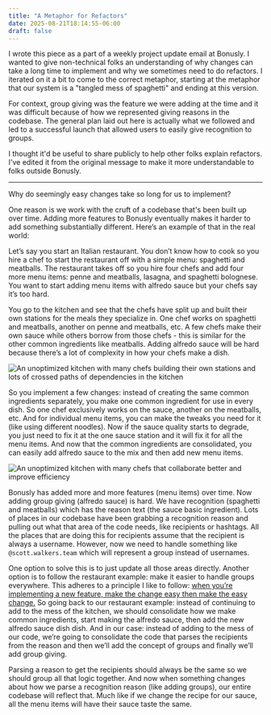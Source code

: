 ```yaml
---
title: "A Metaphor for Refactors"
date: 2025-08-21T18:14:55-06:00
draft: false
---
```


I wrote this piece as a part of a weekly project update email at Bonusly. I wanted to give non-technical folks an understanding of why changes can take a long time to implement and why we sometimes need to do refactors. I iterated on it a bit to come to the correct metaphor, starting at the metaphor that our system is a "tangled mess of spaghetti" and ending at this version.

For context, group giving was the feature we were adding at the time and it was difficult because of how we represented giving reasons in the codebase. The general plan laid out here is actually what we followed and led to a successful launch that allowed users to easily give recognition to groups.

I thought it'd be useful to share publicly to help other folks explain refactors. I've edited it from the original message to make it more understandable to folks outside Bonusly.

---

Why do seemingly easy changes take so long for us to implement?

One reason is we work with the cruft of a codebase that's been built up over time. Adding more features to Bonusly eventually makes it harder to add something substantially different. Here’s an example of that in the real world:

Let’s say you start an Italian restaurant. You don’t know how to cook so you hire a chef to start the restaurant off with a simple menu: spaghetti and meatballs. The restaurant takes off so you hire four chefs and add four more menu items: penne and meatballs, lasagna, and spaghetti bolognese. You want to start adding menu items with alfredo sauce but your chefs say it’s too hard.

You go to the kitchen and see that the chefs have split up and built their own stations for the meals they specialize in. One chef works on spaghetti and meatballs, another on penne and meatballs, etc. A few chefs make their own sauce while others borrow from those chefs - this is similar for the other common ingredients like meatballs. Adding alfredo sauce will be hard because there’s a lot of complexity in how your chefs make a dish.

![An unoptimized kitchen with many chefs building their own stations and lots of crossed paths of dependencies in the kitchen](/static/img/a-metaphor-for-refactors/unoptimized-chef-kitchen.png)

So you implement a few changes: instead of creating the same common ingredients separately, you make one common ingredient for use in every dish. So one chef exclusively works on the sauce, another on the meatballs, etc. And for individual menu items, you can make the tweaks you need for it (like using different noodles). Now if the sauce quality starts to degrade, you just need to fix it at the one sauce station and it will fix it for all the menu items. And now that the common ingredients are consolidated, you can easily add alfredo sauce to the mix and then add new menu items.

![An unoptimized kitchen with many chefs that collaborate better and improve efficiency](/static/img/a-metaphor-for-refactors/optimized-chef-kitchen.png)

Bonusly has added more and more features (menu items) over time. Now adding group giving (alfredo sauce) is hard. We have recognition (spaghetti and meatballs) which has the reason text (the sauce basic ingredient). Lots of places in our codebase have been grabbing a recognition reason and pulling out what that area of the code needs, like recipients or hashtags. All the places that are doing this for recipients assume that the recipient is always a username. However, now we need to handle something like `@scott.walkers.team` which will represent a group instead of usernames.

One option to solve this is to just update all those areas directly. Another option is to follow the restaurant example: make it easier to handle groups everywhere. This adheres to a principle I like to follow: [when you’re implementing a new feature, make the change easy then make the easy change.](https://x.com/KentBeck/status/250733358307500032) So going back to our restaurant example: instead of continuing to add to the mess of the kitchen, we should consolidate how we make common ingredients, start making the alfredo sauce, then add the new alfredo sauce dish dish. And in our case: instead of adding to the mess of our code, we’re going to consolidate the code that parses the recipients from the reason and then we’ll add the concept of groups and finally we’ll add group giving.

Parsing a reason to get the recipients should always be the same so we should group all that logic together. And now when something changes about how we parse a recognition reason (like adding groups), our entire codebase will reflect that. Much like if we change the recipe for our sauce, all the menu items will have their sauce taste the same.
